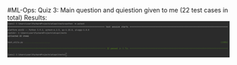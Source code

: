#ML-Ops: 
Quiz 3:
Main question and quiestion given to me (22 test cases in total)
Results:
![](image/q3.PNG)
